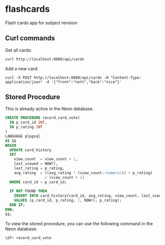 # flashcards
Flash cards app for subject revision

## Curl commands

Get all cards:

```bash
curl http://localhost:8080/api/cards
```
Add a new card:
```bashbash
curl -X POST http://localhost:8080/api/cards -H "Content-Type: application/json" -d '{"front":"nett","back":"nice"}'
``` 


## Stored Procedure

This is already active in the Neon database.

```sql
CREATE PROCEDURE record_card_vote(
  IN p_card_id INT,
  IN p_rating INT
)
LANGUAGE plpgsql
AS $$
BEGIN
  UPDATE card_history
  SET
    view_count  = view_count + 1,
    last_viewed = NOW(),
    last_rating = p_rating,
    avg_rating  = ((avg_rating * (view_count::numeric)) + p_rating) 
                  / (view_count + 1)
  WHERE card_id = p_card_id;
  
  IF NOT FOUND THEN
    INSERT INTO card_history(card_id, avg_rating, view_count, last_viewed, last_rating)
    VALUES (p_card_id, p_rating, 1, NOW(), p_rating);
  END IF;
END;
$$;
```

To view the stored procedure, you can use the following command in the Neon database:

```sql
\df+ record_card_vote
```
